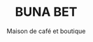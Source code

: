 ---
menu: "temp"
title: "BUNA BET"
subtitle: "Maison de café et boutique"
categorie: "temp"
message: ""
misc_a: "Commander vos paquets de café en ligne sur le site CAFÉ 366"
lang: "fr"
---